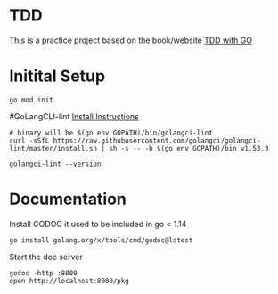 # TDD 
This is a practice project based on the book/website [TDD with GO](https://quii.gitbook.io) 

# Initital Setup
```
go mod init 
```

#GoLangCLI-lint
[Install Instructions](https://golangci-lint.run/usage/install/)
```
# binary will be $(go env GOPATH)/bin/golangci-lint
curl -sSfL https://raw.githubusercontent.com/golangci/golangci-lint/master/install.sh | sh -s -- -b $(go env GOPATH)/bin v1.53.3

golangci-lint --version
```

# Documentation
Install GODOC it used to be included in go < 1.14
```
go install golang.org/x/tools/cmd/godoc@latest
```

Start the doc server
```
godoc -http :8000
open http://localhost:8000/pkg
```
